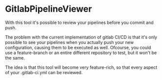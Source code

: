 # GitlabPipelineViewer
With this tool it's possible to review your pipelines before you commit and push. 

The problem with the current implementation of gitlab CI/CD is that it's only possible to see your pipelines when you actually push your new configuration, causing them to be executed as well. Ofcourse, you could use a feature-branch or an entire different repository to test, but it won't be the same. 

The idea is that this tool will become very feature-rich, so that every aspect of your .gitlab-ci.yml can be reviewed.

